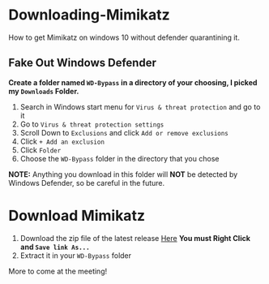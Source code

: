 # Downloading-Mimikatz
How to get Mimikatz on windows 10 without defender quarantining it.

## Fake Out Windows Defender

**Create a folder named `WD-Bypass` in a directory of your choosing, I picked my `Downloads` Folder.**

1. Search in Windows start menu for `Virus & threat protection` and go to it
2. Go to `Virus & threat protection settings` 
3. Scroll Down to `Exclusions` and click `Add or remove exclusions`
4. Click `+ Add an exclusion`
5. Click `Folder`
6. Choose the `WD-Bypass` folder in the directory that you chose

**NOTE:** Anything you download in this folder will **NOT** be detected by Windows Defender, so be careful in the future.

# Download Mimikatz

1. Download the zip file of the latest release [Here](https://github.com/gentilkiwi/mimikatz/releases/tag/2.1.1-20170813) **You must Right Click and  `Save link As...`**
2. Extract it in your `WD-Bypass` folder 
 
More to come at the meeting!
